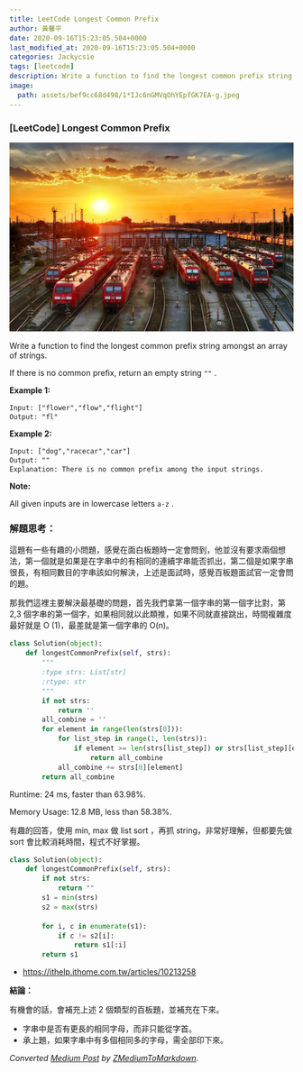 ```yaml
---
title: LeetCode Longest Common Prefix
author: 黃馨平
date: 2020-09-16T15:23:05.504+0000
last_modified_at: 2020-09-16T15:23:05.504+0000
categories: Jackycsie
tags: [leetcode]
description: Write a function to find the longest common prefix string amongst an array of strings.
image:
  path: assets/bef9cc68d498/1*IJc6nGMVqOhYEpfGK7EA-g.jpeg
---
```


### \[LeetCode\] Longest Common Prefix


![](assets/bef9cc68d498/1*IJc6nGMVqOhYEpfGK7EA-g.jpeg)


Write a function to find the longest common prefix string amongst an array of strings\.

If there is no common prefix, return an empty string `""` \.

**Example 1:**
```
Input: ["flower","flow","flight"]
Output: "fl"
```

**Example 2:**
```
Input: ["dog","racecar","car"]
Output: ""
Explanation: There is no common prefix among the input strings.
```

**Note:**

All given inputs are in lowercase letters `a-z` \.
### 解題思考：

這題有一些有趣的小問題，感覺在面白板題時一定會問到，他並沒有要求兩個想法，第一個就是如果是在字串中的有相同的連續字串能否抓出，第二個是如果字串很長，有相同數目的字串該如何解決，上述是面試時，感覺百板題面試官一定會問的題。

那我們這裡主要解決最基礎的問題，首先我們拿第一個字串的第一個字比對，第 2,3 個字串的第一個字，如果相同就以此類推，如果不同就直接跳出，時間複雜度最好就是 O \(1\)，最差就是第一個字串的 O\(n\)。
```python
class Solution(object):
    def longestCommonPrefix(self, strs):
        """
        :type strs: List[str]
        :rtype: str
        """
        if not strs:
            return ''
        all_combine = ''
        for element in range(len(strs[0])):
            for list_step in range(1, len(strs)):
                if element >= len(strs[list_step]) or strs[list_step][element] != strs[0][element]:
                    return all_combine
            all_combine += strs[0][element]
        return all_combine
```

Runtime: 24 ms, faster than 63\.98%\.

Memory Usage: 12\.8 MB, less than 58\.38%\.

有趣的回答，使用 min, max 做 list sort ，再抓 string，非常好理解，但都要先做 sort 會比較消耗時間，程式不好掌握。
```python
class Solution(object):
    def longestCommonPrefix(self, strs):
        if not strs: 
            return ""
        s1 = min(strs)
        s2 = max(strs)
        
        for i, c in enumerate(s1):
            if c != s2[i]:
                return s1[:i]
        return s1      
```
- [https://ithelp\.ithome\.com\.tw/articles/10213258](https://ithelp.ithome.com.tw/articles/10213258)


**結論：**

有機會的話，會補充上述 2 個類型的百板題，並補充在下來。
- 字串中是否有更長的相同字母，而非只能從字首。
- 承上題，如果字串中有多個相同多的字母，需全部印下來。



_Converted [Medium Post](https://medium.com/jacky-life/leetcode-longest-common-prefix-bef9cc68d498) by [ZMediumToMarkdown](https://github.com/ZhgChgLi/ZMediumToMarkdown)._
